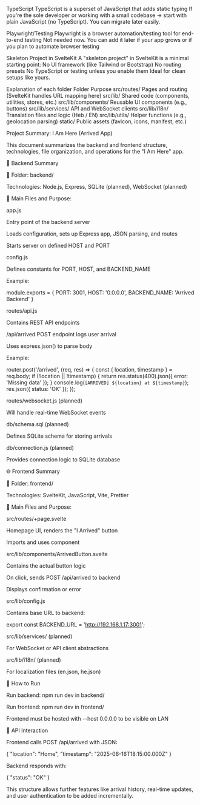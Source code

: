 TypeScript 
    TypeScript is a superset of JavaScript that adds static typing
        If you're the sole developer or working with a small codebase → start with plain JavaScript (no TypeScript). You can migrate later easily.

Playwright/Testing
    Playwright is a browser automation/testing tool for end-to-end testing
        Not needed now. You can add it later if your app grows or if you plan to automate browser testing

Skeleton Project in SvelteKit
    A "skeleton project" in SvelteKit is a minimal starting point:
        No UI framework (like Tailwind or Bootstrap)
        No routing presets
        No TypeScript or testing unless you enable them
    Ideal for clean setups like yours.   

Explanation of each folder
Folder	                Purpose
src/routes/	            Pages and routing (SvelteKit handles URL mapping here)
src/lib/	            Shared code (components, utilities, stores, etc.)
src/lib/components/	    Reusable UI components (e.g., buttons)
src/lib/services/	    API and WebSocket clients
src/lib/i18n/	        Translation files and logic (Heb / EN)
src/lib/utils/	        Helper functions (e.g., geolocation parsing)
static/	                Public assets (favicon, icons, manifest, etc.)




Project Summary: I Am Here (Arrived App)

This document summarizes the backend and frontend structure, technologies, file organization, and operations for the "I Am Here" app.

🔧 Backend Summary

📁 Folder: backend/

Technologies: Node.js, Express, SQLite (planned), WebSocket (planned)

📄 Main Files and Purpose:

app.js

Entry point of the backend server

Loads configuration, sets up Express app, JSON parsing, and routes

Starts server on defined HOST and PORT

config.js

Defines constants for PORT, HOST, and BACKEND_NAME

Example:

module.exports = {
  PORT: 3001,
  HOST: '0.0.0.0',
  BACKEND_NAME: 'Arrived Backend'
}

routes/api.js

Contains REST API endpoints

/api/arrived POST endpoint logs user arrival

Uses express.json() to parse body

Example:

router.post('/arrived', (req, res) => {
  const { location, timestamp } = req.body;
  if (!location || !timestamp) {
    return res.status(400).json({ error: 'Missing data' });
  }
  console.log(`[ARRIVED] ${location} at ${timestamp}`);
  res.json({ status: 'OK' });
});

routes/websocket.js (planned)

Will handle real-time WebSocket events

db/schema.sql (planned)

Defines SQLite schema for storing arrivals

db/connection.js (planned)

Provides connection logic to SQLite database

🌐 Frontend Summary

📁 Folder: frontend/

Technologies: SvelteKit, JavaScript, Vite, Prettier

📄 Main Files and Purpose:

src/routes/+page.svelte

Homepage UI, renders the "I Arrived" button

Imports and uses <ArrivedButton /> component

src/lib/components/ArrivedButton.svelte

Contains the actual button logic

On click, sends POST /api/arrived to backend

Displays confirmation or error

src/lib/config.js

Contains base URL to backend:

export const BACKEND_URL = 'http://192.168.1.17:3001';

src/lib/services/ (planned)

For WebSocket or API client abstractions

src/lib/i18n/ (planned)

For localization files (en.json, he.json)

🧪 How to Run

Run backend: npm run dev in backend/

Run frontend: npm run dev in frontend/

Frontend must be hosted with --host 0.0.0.0 to be visible on LAN

🔁 API Interaction

Frontend calls POST /api/arrived with JSON:

{
  "location": "Home",
  "timestamp": "2025-06-16T18:15:00.000Z"
}

Backend responds with:

{ "status": "OK" }

This structure allows further features like arrival history, real-time updates, and user authentication to be added incrementally.

